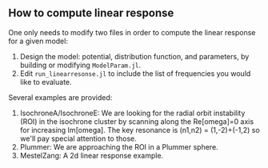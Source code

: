 ## How to compute linear response

One only needs to modify two files in order to compute the linear response for a given model:
1. Design the model: potential, distribution function, and parameters, by building or modifying `ModelParam.jl`.
2. Edit `run_linearresonse.jl` to include the list of frequencies you would like to evaluate.

Several examples are provided:
1. IsochroneA/IsochroneE: We are looking for the radial orbit instability (ROI) in the isochrone cluster by scanning along the Re[omega]=0 axis for increasing Im[omega]. The key resonance is (n1,n2) = (1,-2)+(-1,2) so we'll pay special attention to those.
2. Plummer: We are approaching the ROI in a Plummer sphere.
3. MestelZang: A 2d linear response example.
